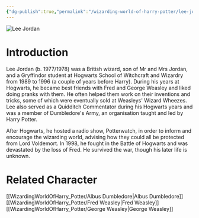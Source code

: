 ```yaml
---
{"dg-publish":true,"permalink":"/wizarding-world-of-harry-potter/lee-jordan/","dgPassFrontmatter":true,"created":"","updated":""}
---
```


![Lee Jordan](http://rxbg5ysja.bkt.gdipper.com/Lee_Jordan.png)
# Introduction
Lee Jordan (b. 1977/1978) was a British wizard, son of Mr and Mrs Jordan, and a Gryffindor student at Hogwarts School of Witchcraft and Wizardry from 1989 to 1996 (a couple of years before Harry). During his years at Hogwarts, he became best friends with Fred and George Weasley and liked doing pranks with them. He often helped them work on their inventions and tricks, some of which were eventually sold at Weasleys' Wizard Wheezes. Lee also served as a Quidditch Commentator during his Hogwarts years and was a member of Dumbledore's Army, an organisation taught and led by Harry Potter.

After Hogwarts, he hosted a radio show, Potterwatch, in order to inform and encourage the wizarding world, advising how they could all be protected from Lord Voldemort. In 1998, he fought in the Battle of Hogwarts and was devastated by the loss of Fred. He survived the war, though his later life is unknown.

# Related Character
[[WizardingWorldOfHarry_Potter/Albus Dumbledore\|Albus Dumbledore]]
[[WizardingWorldOfHarry_Potter/Fred Weasley\|Fred Weasley]]
[[WizardingWorldOfHarry_Potter/George Weasley\|George Weasley]]
